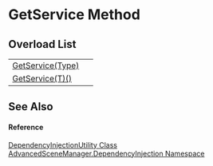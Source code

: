 # GetService Method


## Overload List
<table>
<tr>
<td><a href="M_AdvancedSceneManager_DependencyInjection_DependencyInjectionUtility_GetService.md">GetService(Type)</a></td>
<td> </td></tr>
<tr>
<td><a href="M_AdvancedSceneManager_DependencyInjection_DependencyInjectionUtility_GetService__1.md">GetService(T)()</a></td>
<td> </td></tr>
</table>

## See Also


#### Reference
<a href="T_AdvancedSceneManager_DependencyInjection_DependencyInjectionUtility.md">DependencyInjectionUtility Class</a>  
<a href="N_AdvancedSceneManager_DependencyInjection.md">AdvancedSceneManager.DependencyInjection Namespace</a>  

